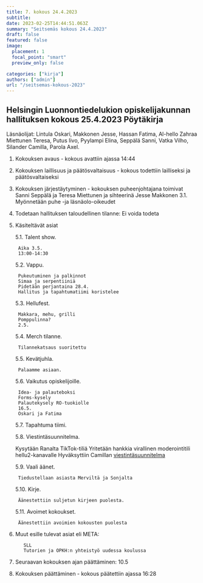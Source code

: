 ```yaml
---
title: 7. kokous 24.4.2023
subtitle: 
date: 2023-02-25T14:44:51.063Z
summary: "Seitsemäs kokous 24.4.2023"
draft: false
featured: false
image:
  placement: 1
  focal_point: "smart"
  preview_only: false

categories: ["kirja"]
authors: ["admin"]
url: "/seitsemas-kokous-2023"
---
```

## Helsingin Luonnontiedelukion opiskelijakunnan hallituksen kokous 25.4.2023 Pöytäkirja

Läsnäolijat: Lintula Oskari, Makkonen Jesse, Hassan Fatima, Al-hello Zahraa Miettunen Teresa, Putus Iivo, Pyylampi Elina, Seppälä Sanni, Vatka Vilho, Silander Camilla, Parola Axel.

1. Kokouksen avaus - kokous avattiin ajassa 14:44
2. Kokouksen laillisuus ja päätösvaltaisuus - kokous todettiin lailliseksi ja
päätösvaltaiseksi
3. Kokouksen järjestäytyminen - kokouksen puheenjohtajana toimivat Sanni Seppälä ja Teresa Miettunen ja sihteerinä Jesse Makkonen
3.1. Myönnetään puhe -ja läsnäolo-oikeudet
4. Todetaan hallituksen taloudellinen tilanne: Ei voida todeta

5. Käsiteltävät asiat

    5.1. Talent show.
  
        Aika 3.5.
        13:00-14:30

    5.2. Vappu.

        Pukeutuminen ja palkinnot
        Simaa ja serpentiiniä
        Pidetään perjantaina 28.4.
        Hallitus ja tapahtumatiimi koristelee

    5.3. Hellufest.

        Makkara, mehu, grilli
        Pomppulinna?
        2.5.

   5.4. Merch tilanne.

        Tilannekatsaus suoritettu

   5.5. Kevätjuhla.

        Palaamme asiaan.

   5.6. Vaikutus opiskelijoille.

        Idea- ja palauteboksi
        Forms-kysely
        Palautekysely RO-tuokiolle
        16.5.
        Oskari ja Fatima

   5.7. Tapahtuma tiimi.

   5.8. Viestintäsuunnitelma.

    Kysytään Ranalta TikTok-tiliä
    Yritetään hankkia virallinen moderointitili hellu2-kanavalle
    Hyväksyttiin Camillan [viestintäsuunnitelma](https://docs.google.com/document/d/14f1_gFutMswjDomHfsmuqpAz4vkMPO9_fGkxs2FD1qM/edit?usp=sharing)

   5.9. Vaali äänet.

        Tiedustellaan asiasta Merviltä ja Sonjalta

   5.10. Kirje.

        Äänestettiin suljetun kirjeen puolesta.

   5.11. Avoimet kokoukset.

        Äänestettiin avoimien kokousten puolesta

6. Muut esille tulevat asiat eli META:

          SLL
          Tutorien ja OPKH:n yhteistyö uudessa koulussa

7. Seuraavan kokouksen ajan päättäminen: 10.5
8. Kokouksen päättäminen - kokous päätettiin ajassa 16:28
